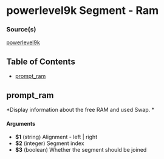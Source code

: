 # powerlevel9k Segment - Ram


### Source(s)

[powerlevel9k](https://github.com/bhilburn/powerlevel9k)

## Table of Contents

- [prompt_ram](#prompt_ram)

## prompt_ram
*Display information about the free RAM and used Swap. *

#### Arguments

- **$1** (string) Alignment - left | right
- **$2** (integer) Segment index
- **$3** (boolean) Whether the segment should be joined


